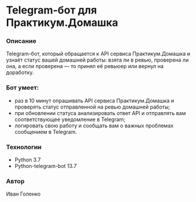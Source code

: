 # Telegram-бот для Практикум.Домашка

### Описание
Telegram-бот, который обращается к API сервиса Практикум.Домашка и узнаёт статус вашей домашней работы: взята ли в ревью, проверена ли она, а если проверена — то принял её ревьюер или вернул на доработку.

### Бот умеет:
- раз в 10 минут опрашивать API сервиса Практикум.Домашка и проверять статус отправленной на ревью домашней работы;
- при обновлении статуса анализировать ответ API и отправлять вам соответствующее уведомление в Telegram;
- логировать свою работу и сообщать вам о важных проблемах сообщением в Telegram.

### Технологии
- Python 3.7
- Python-telegram-bot 13.7

### Автор
Иван Голенко
